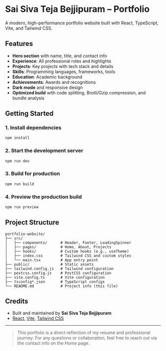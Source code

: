 # Sai Siva Teja Bejjipuram – Portfolio

A modern, high-performance portfolio website built with React, TypeScript, Vite, and Tailwind CSS.

## Features
- **Hero section** with name, title, and contact info
- **Experience**: All professional roles and highlights
- **Projects**: Key projects with tech stack and details
- **Skills**: Programming languages, frameworks, tools
- **Education**: Academic background
- **Achievements**: Awards and recognitions
- **Dark mode** and responsive design
- **Optimized build** with code splitting, Brotli/Gzip compression, and bundle analysis

## Getting Started

### 1. Install dependencies
```bash
npm install
```

### 2. Start the development server
```bash
npm run dev
```

### 3. Build for production
```bash
npm run build
```

### 4. Preview the production build
```bash
npm run preview
```

## Project Structure
```
portfolio-website/
├── src/
│   ├── components/      # Header, Footer, LoadingSpinner
│   ├── pages/           # Home, About, Projects
│   ├── hooks/           # Custom hooks (e.g., useTheme)
│   ├── index.css        # Tailwind CSS and custom styles
│   └── main.tsx         # App entry point
├── public/              # Static assets
├── tailwind.config.js   # Tailwind configuration
├── postcss.config.js    # PostCSS configuration
├── vite.config.ts       # Vite configuration
├── tsconfig*.json       # TypeScript configs
└── README.md            # Project info (this file)
```

## Credits
- Built and maintained by **Sai Siva Teja Bejjipuram**
- [React](https://react.dev/), [Vite](https://vitejs.dev/), [Tailwind CSS](https://tailwindcss.com/)

---

> This portfolio is a direct reflection of my resume and professional journey. For any questions or collaboration, feel free to reach out via the contact info on the Home page.